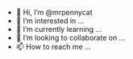 - 👋 Hi, I’m @mrpennycat
- 👀 I’m interested in ...
- 🌱 I’m currently learning ...
- 💞️ I’m looking to collaborate on ...
- 📫 How to reach me ...

<!---
mrpennycat/mrpennycat is a ✨ special ✨ repository because its `README.md` (this file) appears on your GitHub profile.
You can click the Preview link to take a look at your changes.
--->
